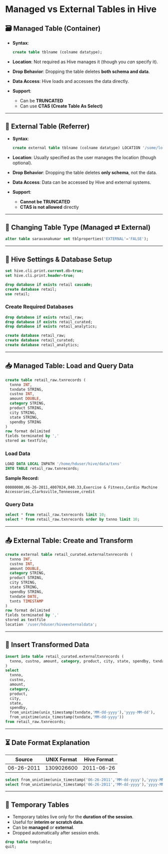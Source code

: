 
# Managed vs External Tables in Hive

## 🗃️ Managed Table (Container)

* **Syntax**:

  ```sql
  create table tblname (colname datatype);
  ```
* **Location**:
  Not required as Hive manages it (though you *can* specify it).
* **Drop Behavior**:
  Dropping the table deletes **both schema and data**.
* **Data Access**:
  Hive loads and accesses the data directly.
* **Support**:

  * Can be **TRUNCATED**
  * Can use **CTAS (Create Table As Select)**

---

## 📂 External Table (Referrer)

* **Syntax**:

  ```sql
  create external table tblname (colname datatype) LOCATION '/some/location';
  ```
* **Location**:
  Usually specified as the user manages the location (though optional).
* **Drop Behavior**:
  Dropping the table deletes **only schema**, not the data.
* **Data Access**:
  Data can be accessed by Hive and external systems.
* **Support**:

  * **Cannot be TRUNCATED**
  * **CTAS is not allowed** directly

---

## 🔁 Changing Table Type (Managed ⇄ External)

```sql
alter table saravanakumar set tblproperties('EXTERNAL'='FALSE');
```

---

## 🔧 Hive Settings & Database Setup

```sql
set hive.cli.print.current.db=true;
set hive.cli.print.header=true;

drop database if exists retail cascade;
create database retail;
use retail;
```

### Create Required Databases

```sql
drop database if exists retail_raw;
drop database if exists retail_curated;
drop database if exists retail_analytics;

create database retail_raw;
create database retail_curated;
create database retail_analytics;
```

---

## 📥 Managed Table: Load and Query Data

```sql
create table retail_raw.txnrecords (
  txnno INT,
  txndate STRING,
  custno INT,
  amount DOUBLE,
  category STRING,
  product STRING,
  city STRING,
  state STRING,
  spendby STRING
)
row format delimited
fields terminated by ','
stored as textfile;
```

### Load Data

```sql
LOAD DATA LOCAL INPATH '/home/hduser/hive/data/txns'
INTO TABLE retail_raw.txnrecords;
```

**Sample Record:**

```
00000000,06-26-2011,4007024,040.33,Exercise & Fitness,Cardio Machine Accessories,Clarksville,Tennessee,credit
```

### Query Data

```sql
select * from retail_raw.txnrecords limit 10;
select * from retail_raw.txnrecords order by txnno limit 10;
```

---

## 📤 External Table: Create and Transform

```sql
create external table retail_curated.externaltxnrecords (
  txnno INT,
  custno INT,
  amount DOUBLE,
  category STRING,
  product STRING,
  city STRING,
  state STRING,
  spendby STRING,
  txndate DATE,
  txnts TIMESTAMP
)
row format delimited
fields terminated by ','
stored as textfile
location '/user/hduser/hiveexternaldata';
```

---

## 🔄 Insert Transformed Data

```sql
insert into table retail_curated.externaltxnrecords (
  txnno, custno, amount, category, product, city, state, spendby, txndate, txnts
)
select 
  txnno,
  custno,
  amount,
  category,
  product,
  city,
  state,
  spendby,
  from_unixtime(unix_timestamp(txndate,'MM-dd-yyyy'),'yyyy-MM-dd'),
  from_unixtime(unix_timestamp(txndate,'MM-dd-yyyy'))
from retail_raw.txnrecords;
```

---

## ⏳ Date Format Explanation

| Source     | UNIX Format | Hive Format |
| ---------- | ----------- | ----------- |
| 06-26-2011 | 1309026600  | 2011-06-26  |

```sql
select from_unixtime(unix_timestamp('06-26-2011','MM-dd-yyyy'),'yyyy-MM-dd');
select from_unixtime(unix_timestamp('06-26-2011','MM-dd-yyyy'),'yyyy-MM-dd HH:mm:ss');
```

---

## 🧪 Temporary Tables

* Temporary tables live only for the **duration of the session**.
* Useful for **interim or scratch data**.
* Can be **managed** or **external**.
* Dropped automatically after session ends.

```sql
drop table temptable;
quit;
```

